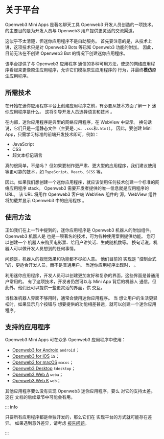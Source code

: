 # 关于平台

Openweb3 Mini Apps 是著名聊天工具 Openweb3 开发人员创造的一项技术。
的主要目的是为开发人员与 Openweb3 用户提供更灵活的交流渠道。

这似乎不太清楚，但迷你应用程序不是自助服务。 首先要注意的是，从技术上讲，这项技术只是对
Openweb3 Bots 等已知 Openweb3 功能的附加。 因此，目前无法在不创建 Openweb3 Bot 的情况下创建迷你应用程序。

该平台提供了与 Openweb3 应用程序
通信的多种可用方法，使您的网络应用程序看起来更像原生应用程序，允许它们模拟原生应用程序的
行为，并最终**模仿**原生应用程序。

## 所需技术

在开始在迷你应用程序平台上创建应用程序之前，有必要从技术方面了解一下
迷你应用程序是什么。 这将引导开发人员选择语言和技术
。

在内部，迷你应用程序是典型的网络应用程序，在 WebView 中显示。 换句话说，它们只是一组静态文件（主要是`.js`、`.css`和`.html`）。 因此，要创建 Mini App，只需学习标准的前端开发技术即可，例如：

- JavaScript
- CSS
- 超文本标记语言

真的很简单，不是吗？ 但如果要制作更严肃、更大型的应用程序，我们建议使用
等更可靠的技术，如 `TypeScript`、`React`、`SCSS` 等。

因此，如果我们想创建一个迷你应用程序，就应该使用任何技术创建一个标准的网络应用程序
stack。 Openweb3 需要开发者提供的唯一信息就是应用程序的 URL。 该 URL 将用作 Openweb3 客户端 WebView 组件的
源，WebView 组件将加载并显示 Openweb3 中的应用程序
。

## 使用方法

正如我们在上一节中提到的，迷你应用程序是 Openweb3 机器人的附加组件。 Openweb3 机器人是
也是一项著名的技术，可为各种使用案例提供功能。 您可以创建一个
机器人来购买电影票、给用户讲笑话、生成随机数等。 换句话说，机器人可以做开发人员想到的任何事情。

问题是，机器人的视觉效果和功能都不尽如人意。 他们目前的
实现是 "控制台式 "的，更适合开发人员，而不是普通用户。 当迷你应用程序出现时，
。

利用迷你应用程序，开发人员可以创建更加友好和复杂的界面，这些界面是普通用户常用的。 有了这项技术，开发者仍然可以与 Mini App 背后的机器人
通信，但此外，他们还可以提供一些更灵活的界面，供
交互。

当标准机器人界面不够用时，通常会使用迷你应用程序。 当
想让用户的生活更轻松时，如果显示几个按钮与
想要提供的功能相差甚远，就可以创建一个迷你应用程序。

## 支持的应用程序

Openweb3 Mini Apps 可在众多 Openweb3
应用程序中使用：

- [Openweb3 for Android](https://github.com/DrKLO/Openweb3) `android`；
- [Openweb3 for iOS](https://github.com/Openweb3Messenger/Openweb3-iOS) `iS`；
- [Openweb3 for macOS](https://github.com/overtake/Openweb3Swift) `macos`；
- [Openweb3 Desktop](https://github.com/openweb3desktop/tdesktop) `tdesktop`；
- [Openweb3 Web A](https://github.com/Ajaxy/openweb3-tt) `weba`；
- [Openweb3 Web K](https://github.com/morethanwords/tweb) `web`；

其他应用程序要么没有实现 Openweb3 迷你应用程序，要么
对它的支持太差。 这在
文档的后续章节中可能会有用。

::: info

只要所有应用程序都是单独开发的，那么它们在
实现平台的方式就可能存在差异。 如果遇到意外差异，请考虑
[报告问题](https://github.com/openweb3-io/issues)。

:::
